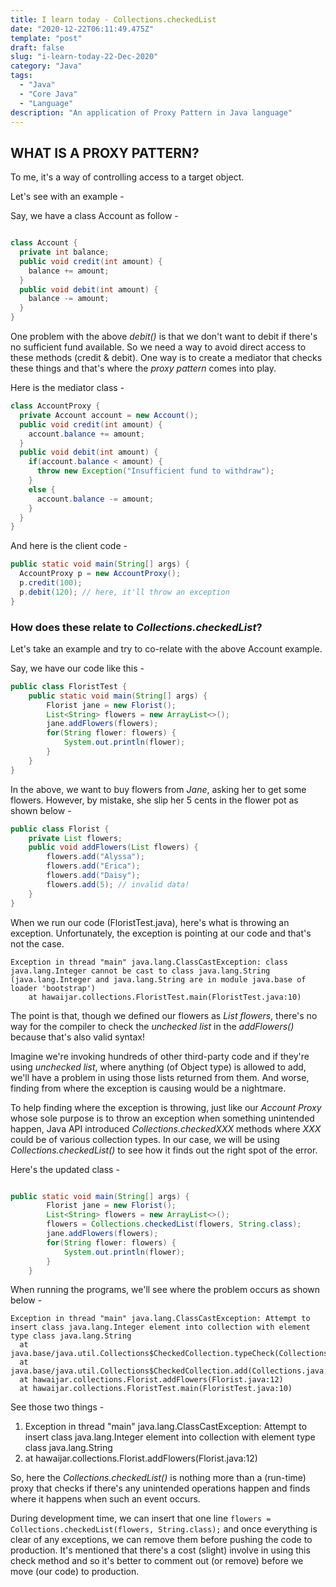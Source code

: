 ```yaml
---
title: I learn today - Collections.checkedList
date: "2020-12-22T06:11:49.475Z"
template: "post"
draft: false
slug: "i-learn-today-22-Dec-2020"
category: "Java"
tags:
  - "Java"
  - "Core Java"
  - "Language"
description: "An application of Proxy Pattern in Java language"
---
```


  ## WHAT IS A PROXY PATTERN?

  To me, it's a way of controlling access to a target object. 

  Let's see with an example -

  Say, we have a class Account as follow -

  ```java

  class Account {
    private int balance;
    public void credit(int amount) {
      balance += amount;
    }
    public void debit(int amount) {
      balance -= amount;
    }
  }
  ```
  One problem with the above _debit()_ is that we don't want to debit if there's no sufficient fund available. So we need a way to avoid direct access to these methods (credit & debit). One way is to create a mediator that checks these things and that's where the _proxy pattern_ comes into play.

  Here is the mediator class -

  ```java
  class AccountProxy {
    private Account account = new Account();
    public void credit(int amount) {
      account.balance += amount;
    }
    public void debit(int amount) {
      if(account.balance < amount) {
        throw new Exception("Insufficient fund to withdraw");
      }
      else {
        account.balance -= amount;
      }
    }
  }
  ```

  And here is the client code -

  ```java
  public static void main(String[] args) {
    AccountProxy p = new AccountProxy();
    p.credit(100);
    p.debit(120); // here, it'll throw an exception
  }
  ```

### How does these relate to _Collections.checkedList_?

Let's take an example and try to co-relate with the above Account example.

Say, we have our code like this -
```java
public class FloristTest {
	public static void main(String[] args) {
		Florist jane = new Florist();
		List<String> flowers = new ArrayList<>();
		jane.addFlowers(flowers);
		for(String flower: flowers) {
			System.out.println(flower);
		}
	}
}
```
In the above, we want to buy flowers from _Jane_, asking her to get some flowers. However, by mistake, she slip her 5 cents in the flower pot as shown below -

```java
public class Florist {
	private List flowers;
	public void addFlowers(List flowers) {
		flowers.add("Alyssa");
		flowers.add("Erica");
		flowers.add("Daisy");
		flowers.add(5); // invalid data!
	}
}
```

When we run our code (FloristTest.java), here's what is throwing an exception. Unfortunately, the exception is pointing at our code and that's not the case.

```
Exception in thread "main" java.lang.ClassCastException: class java.lang.Integer cannot be cast to class java.lang.String (java.lang.Integer and java.lang.String are in module java.base of loader 'bootstrap')
	at hawaijar.collections.FloristTest.main(FloristTest.java:10)

```

The point is that, though we defined our flowers as _List<String> flowers_, there's no way for the compiler to check the _unchecked list_ in the _addFlowers()_ because that's also valid syntax!

Imagine we're invoking hundreds of other third-party code and if they're using _unchecked list_, where anything (of Object type) is allowed to add, we'll have a problem in using those lists returned from them. And worse, finding from where the exception is causing would be a nightmare.

To help finding where the exception is throwing, just like our _Account Proxy_ whose sole purpose is to throw an exception when something unintended happen, Java API introduced _Collections.checkedXXX_ methods where _XXX_ could be of various collection types. In our case, we will be using _Collections.checkedList()_ to see how it finds out the right spot of the error.

Here's the updated class -

```java

public static void main(String[] args) {
		Florist jane = new Florist();
		List<String> flowers = new ArrayList<>();
		flowers = Collections.checkedList(flowers, String.class);
		jane.addFlowers(flowers);
		for(String flower: flowers) {
			System.out.println(flower);
		}
	}
  ```

  When running the programs, we'll see where the problem occurs as shown below -

  ```
  Exception in thread "main" java.lang.ClassCastException: Attempt to insert class java.lang.Integer element into collection with element type class java.lang.String
	at java.base/java.util.Collections$CheckedCollection.typeCheck(Collections.java:3097)
	at java.base/java.util.Collections$CheckedCollection.add(Collections.java:3145)
	at hawaijar.collections.Florist.addFlowers(Florist.java:12)
	at hawaijar.collections.FloristTest.main(FloristTest.java:10)

  ```

  See those two things -
  1. Exception in thread "main" java.lang.ClassCastException: Attempt to insert class java.lang.Integer element into collection with element type class java.lang.String
  2. at hawaijar.collections.Florist.addFlowers(Florist.java:12)

  So, here the _Collections.checkedList()_ is nothing more than a (run-time) proxy that checks if there's any unintended operations happen and finds where it happens when such an event occurs. 

  During development time, we can insert that one line ```flowers = Collections.checkedList(flowers, String.class);``` and once everything is clear of any exceptions, we can remove them before pushing the code to production. It's mentioned that there's a cost (slight) involve in using this check method and so it's better to comment out (or remove) before we move (our code) to production.
  